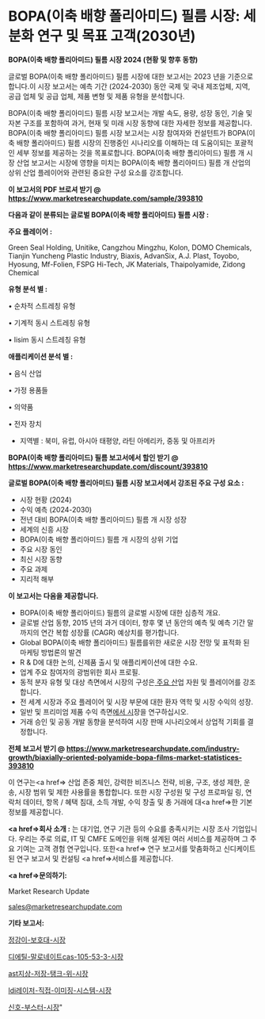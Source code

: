 # BOPA(이축 배향 폴리아미드) 필름 시장: 세분화 연구 및 목표 고객(2030년)

<strong>BOPA(이축 배향 폴리아미드) 필름 시장 2024 (현황 및 향후 동향)</strong>

글로벌 BOPA(이축 배향 폴리아미드) 필름 시장에 대한 보고서는 2023 년을 기준으로합니다.이 시장 보고서는 예측 기간 (2024-2030) 동안 국제 및 국내 제조업체, 지역, 공급 업체 및 공급 업체, 제품 변형 및 제품 유형을 분석합니다.

BOPA(이축 배향 폴리아미드) 필름 시장 보고서는 개발 속도, 용량, 성장 동인, 기술 및 자본 구조를 포함하여 과거, 현재 및 미래 시장 동향에 대한 자세한 정보를 제공합니다. BOPA(이축 배향 폴리아미드) 필름 시장 보고서는 시장 참여자와 컨설턴트가 BOPA(이축 배향 폴리아미드) 필름 시장의 진행중인 시나리오를 이해하는 데 도움이되는 포괄적 인 세부 정보를 제공하는 것을 목표로합니다. BOPA(이축 배향 폴리아미드) 필름 개 시장 산업 보고서는 시장에 영향을 미치는 BOPA(이축 배향 폴리아미드) 필름 개 산업의 상위 산업 플레이어와 관련된 중요한 구성 요소를 강조합니다.



<strong>이 보고서의 PDF 브로셔 받기 @ <a href=https://www.marketresearchupdate.com/sample/393810>https://www.marketresearchupdate.com/sample/393810</a></strong>



<strong>다음과 같이 분류되는 글로벌 BOPA(이축 배향 폴리아미드) 필름 시장 :</strong>



<strong>주요 플레이어 :</strong>

Green Seal Holding, Unitike, Cangzhou Mingzhu, Kolon, DOMO Chemicals, Tianjin Yuncheng Plastic Industry, Biaxis, AdvanSix, A.J. Plast, Toyobo, Hyosung, Mf-Folien, FSPG Hi-Tech, JK Materials, Thaipolyamide, Zidong Chemical



<strong>유형 분석 별 :</strong>

• 순차적 스트레칭 유형

• 기계적 동시 스트레칭 유형

• lisim 동시 스트레칭 유형



<strong>애플리케이션 분석 별 :</strong>

• 음식 산업

• 가정 용품들

• 의약품

• 전자 장치

<ul>
  <li>지역별 : 북미, 유럽, 아시아 태평양, 라틴 아메리카, 중동 및 아프리카</li>
</ul>


<strong>BOPA(이축 배향 폴리아미드) 필름 보고서에서 할인 받기 @ <a href=https://www.marketresearchupdate.com/discount/393810>https://www.marketresearchupdate.com/discount/393810</a></strong>



<strong>글로벌 BOPA(이축 배향 폴리아미드) 필름 시장 보고서에서 강조된 주요 구성 요소 :</strong>
<ul>
  <li>시장 현황 (2024)</li>
  <li>수익 예측 (2024-2030)</li>
  <li>전년 대비 BOPA(이축 배향 폴리아미드) 필름 개 시장 성장</li>
  <li>세계의 신흥 시장</li>
  <li>BOPA(이축 배향 폴리아미드) 필름 개 시장의 상위 기업</li>
  <li>주요 시장 동인</li>
  <li>최신 시장 동향</li>
  <li>주요 과제</li>
  <li>지리적 해부</li>
</ul>


<strong>이 보고서는 다음을 제공합니다.</strong>
<ul>
  <li>BOPA(이축 배향 폴리아미드) 필름의 글로벌 시장에 대한 심층적 개요.</li>
  <li>글로벌 산업 동향, 2015 년의 과거 데이터, 향후 몇 년 동안의 예측 및 예측 기간 말까지의 연간 복합 성장률 (CAGR) 예상치를 평가합니다.</li>
  <li>Global BOPA(이축 배향 폴리아미드) 필름를위한 새로운 시장 전망 및 표적화 된 마케팅 방법론의 발견</li>
  <li>R &amp; D에 대한 논의, 신제품 출시 및 애플리케이션에 대한 수요.</li>
  <li>업계 주요 참여자의 광범위한 회사 프로필.</li>
  <li>동적 분자 유형 및 대상 측면에서 시장의 구성은<a href=> 주요 산</a>업 자원 및 플레이어를 강조합니다.</li>
  <li>전 세계 시장과 주요 플레이어 및 시장 부문에 대한 환자 역학 및 시장 수익의 성장.</li>
  <li>일반 및 프리미엄 제품 수익 측면<a href=>에서 시</a>장을 연구하십시오.</li>
  <li>거래 승인 및 공동 개발 동향을 분석하여 시장 판매 시나리오에서 상업적 기회를 결정합니다.</li>
</ul>



<strong>전체 보고서 받기 @ <a href=https://www.marketresearchupdate.com/industry-growth/biaxially-oriented-polyamide-bopa-films-market-statistices-393810>https://www.marketresearchupdate.com/industry-growth/biaxially-oriented-polyamide-bopa-films-market-statistices-393810</a></strong>

이 연구는<a href=> 산업 존중</a> 체인, 강력한 비즈니스 전략, 비용, 구조, 생성 제한, 운송, 시장 범위 및 제한 사용률을 통합합니다. 또한 시장 구성원 및 구성 프로파일 링, 연락처 데이터, 항목 / 혜택 침대, 소득 개발, 수익 창출 및 총 거래에 대<a href=>한 기본 </a>정보를 제공합니다.



<strong><a href=>회사 소</a>개 :</strong>
는 대기업, 연구 기관 등의 수요를 충족시키는 시장 조사 기업입니다. 우리는 주로 의료, IT 및 CMFE 도메인을 위해 설계된 여러 서비스를 제공하며 그 주요 기여는 고객 경험 연구입니다. 또한<a href=> 연구 보</a>고서를 맞춤화하고 신디케이트 된 연구 보고서 및 컨설팅 <a href=>서비스</a>를 제공합니다.



<strong><a href=>문의하기:</a></strong>

Market Research Update

sales@marketresearchupdate.com



<strong>기타 보고서:</strong>

<a href=https://www.linkedin.com/pulse/정강이-보호대-시장-진입-전략-및-위험-평가2029년-isdailynews/>정강이-보호대-시장</a>

<a href=https://www.linkedin.com/pulse/디에틸-말로네이트cas-105-53-3-시장-진입-전략-및-위험-36xjf/>디에틸-말로네이트cas-105-53-3-시장</a>

<a href=https://www.linkedin.com/pulse/ast지상-저장-탱크-위-시장-규모-및-성장-2023-trend-tracking-tips-360-analysis-bxsnf/>ast지상-저장-탱크-위-시장</a>

<a href=https://www.linkedin.com/pulse/ldi레이저-직접-이미징-시스템-시장-경쟁-분석-및-성장-잠재력-2029-ex23f/>ldi레이저-직접-이미징-시스템-시장</a>

<a href=https://www.linkedin.com/pulse/신호-부스터-시장-진입-전략-및-위험-평가2030년-isdailynews-ndiwf/>신호-부스터-시장</a>"
